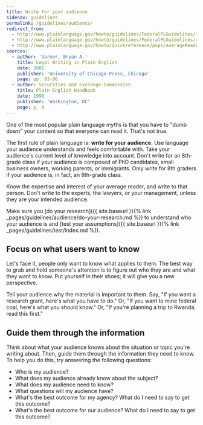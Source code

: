 ```yaml
---
title: Write for your audience
sidenav: guidelines
permalink: /guidelines/audience/
redirect_from:
  - http://www.plainlanguage.gov/howto/guidelines/FederalPLGuidelines/think.cfm
  - http://www.plainlanguage.gov/howto/guidelines/FederalPLGuidelines/audId.cfm
  - http://www.plainlanguage.gov/howto/quickreference/pops/averageReader.cfm
sources:
  - author: 'Garner, Bryan A.'
    title: Legal Writing in Plain English
    date: 2001
    publisher: 'University of Chicago Press, Chicago'
    page: pp. 93-96
  - author: Securities and Exchange Commission
    title: Plain English Handbook
    date: 1998
    publisher: 'Washington, DC'
    page: p. 9
---
```


One of the most popular plain language myths is that you have to "dumb down" your content so that everyone can read it. That's not true.

The first rule of plain language is: **write for your audience**. Use language your audience understands and feels comfortable with. Take your audience's current level of knowledge into account. Don't write for an 8th-grade class if your audience is composed of PhD candidates, small business owners, working parents, or immigrants. Only write for 8th graders if your audience is, in fact, an 8th-grade class.

Know the expertise and interest of your average reader, and write to that person. Don't write to the experts, the lawyers, or your management, unless they are your intended audience.

Make sure you [do your research]({{ site.baseurl }}{% link _pages/guidelines/audience/do-your-research.md %}) to understand who your audience is and [test your assumptions]({{ site.baseurl }}{% link _pages/guidelines/test/index.md %}).

## Focus on what users want to know

Let's face it, people only want to know what applies to them. The best way to grab and hold someone's attention is to figure out who they are and what they want to know. Put yourself in their shoes; it will give you a new perspective.

Tell your audience why the material is important to them. Say, "If you want a research grant, here's what you have to do." Or, "If you want to mine federal coal, here's what you should know." Or, "If you're planning a trip to Rwanda, read this first."

## Guide them through the information

Think about what your audience knows about the situation or topic you're writing about. Then, guide them through the information they need to know. To help you do this, try answering the following questions:

- Who is my audience?
- What does my audience already know about the subject?
- What does my audience need to know?
- What questions will my audience have?
- What's the best outcome for my agency? What do I need to say to get this outcome?
- What's the best outcome for our audience? What do I need to say to get this outcome?
